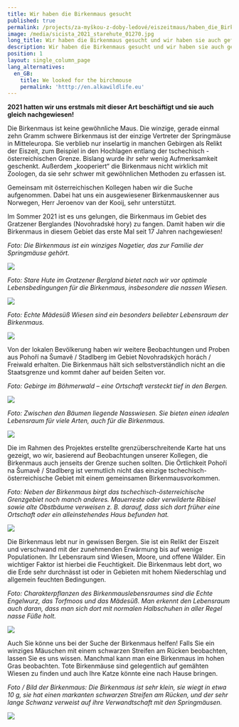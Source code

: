 ```yaml
---
title: Wir haben die Birkenmaus gesucht
published: true
permalink: /projects/za-myškou-z-doby-ledové/eiszeitmaus/haben_die_Birkenmaus
image: /media/sicista_2021_starehute_01270.jpg
long_title: Wir haben die Birkenmaus gesucht und wir haben sie auch gefunden!
description: Wir haben die Birkenmaus gesucht und wir haben sie auch gefunden!
position: 1
layout: single_column_page
lang_alternatives:
  en_GB:
    title: We looked for the birchmouse
    permalink: 'htttp://en.alkawildlife.eu'
---
```

**2021 hatten wir uns erstmals mit dieser Art beschäftigt und sie auch gleich nachgewiesen!**

Die Birkenmaus ist keine gewöhnliche Maus. Die winzige, gerade einmal zehn Gramm schwere Birkenmaus ist der einzige Vertreter der Springmäuse in Mitteleuropa. Sie verblieb nur inselartig in manchen Gebirgen als Relikt der Eiszeit, zum Beispiel in den Hochlagen entlang der tschechisch - österreichischen Grenze. Bislang wurde ihr sehr wenig Aufmerksamkeit geschenkt. Außerdem „kooperiert“ die Birkenmaus nicht wirklich mit Zoologen, da sie sehr schwer mit gewöhnlichen Methoden zu erfassen ist.

Gemeinsam mit österreichischen Kollegen haben wir die Suche aufgenommen. Dabei hat uns ein ausgewiesener Birkenmauskenner aus Norwegen, Herr Jeroenov van der Kooij, sehr unterstützt.

Im Sommer 2021 ist es uns gelungen, die Birkenmaus im Gebiet des Gratzener Berglandes (Novohradské hory) zu fangen. Damit haben wir die Birkenmaus in diesem Gebiet das erste Mal seit 17 Jahren nachgewiesen!

_Foto: Die Birkenmaus ist ein winziges Nagetier, das zur Familie der Springmäuse gehört._

![](/media/p10_sb_20210813_093021_um.jpg)

_Foto: Stare Hute im Gratzener Bergland bietet nach wir vor optimale Lebensbedingungen für die Birkenmaus, insbesondere die nassen Wiesen._ 

![](/media/dji_0063.jpg)



_Foto: Echte Mädesüß Wiesen sind ein besonders beliebter Lebensraum der Birkenmaus._

![](/media/p7090043.jpg)



Von der lokalen Bevölkerung haben wir weitere Beobachtungen und Proben aus Pohoří na Šumavě / Stadlberg im Gebiet Novohradských horách / Freiwald erhalten. Die Birkenmaus hält sich selbstverständlich nicht an die Staatsgrenze und kommt daher auf beiden Seiten vor.

_Foto: Gebirge im Böhmerwald – eine Ortschaft versteckt tief in den Bergen._

![](/media/dji_0135.jpg)



_Foto: Zwischen den Bäumen liegende Nasswiesen. Sie bieten einen idealen Lebensraum für viele Arten, auch für die Birkenmaus._ 

![](/media/dji_0088.jpg)



Die im Rahmen des Projektes erstellte grenzüberschreitende Karte hat uns gezeigt, wo wir, basierend auf Beobachtungen unserer Kollegen, die Birkenmaus auch jenseits der Grenze suchen sollten. Die Örtlichkeit Pohoří na Šumavě / Stadlberg ist vermutlich nicht das einzige tschechisch-österreichische Gebiet mit einem gemeinsamen Birkenmausvorkommen. 

_Foto: Neben der Birkenmaus birgt das tschechisch-österreichische Grenzgebiet noch manch anderes. Mauerreste oder verwilderte Ribisel sowie alte Obstbäume verweisen z. B. darauf, dass sich dort früher eine Ortschaft oder ein alleinstehendes Haus befunden hat._

![](/media/img_9103.jpg)



Die Birkenmaus lebt nur in gewissen Bergen. Sie ist ein Relikt der Eiszeit und verschwand mit der zunehmenden Erwärmung bis auf wenige Populationen. Ihr Lebensraum sind Wiesen, Moore, und offene Wälder. Ein wichtiger Faktor ist hierbei die Feuchtigkeit. Die Birkenmaus lebt dort, wo die Erde sehr durchnässt ist oder in Gebieten mit hohem Niederschlag und allgemein feuchten Bedingungen. 

_Foto: Charakterpflanzen des Birkenmauslebensraumes sind die Echte Engelwurz, das Torfmoos und das Mädesüß. Man erkennt den Lebensraum auch daran, dass man sich dort mit normalen Halbschuhen in aller Regel nasse Füße holt._

![](/media/p8030009.jpg)



Auch Sie könne uns bei der Suche der Birkenmaus helfen! Falls Sie ein winziges Mäuschen mit einem schwarzen Streifen am Rücken beobachten, lassen Sie es uns wissen. Manchmal kann man eine Birkenmaus im hohen Gras beobachten. Tote Birkenmäuse sind gelegentlich auf gemähten Wiesen zu finden und auch Ihre Katze könnte eine nach Hause bringen.

_Foto / Bild der Birkenmaus: Die Birkenmaus ist sehr klein, sie wiegt in etwa 10 g, sie hat einen markanten schwarzen Streifen am Rücken, und der sehr lange Schwanz verweist auf ihre Verwandtschaft mit den Springmäusen._ 

![](/media/myšivka_malba_m.jpg)
